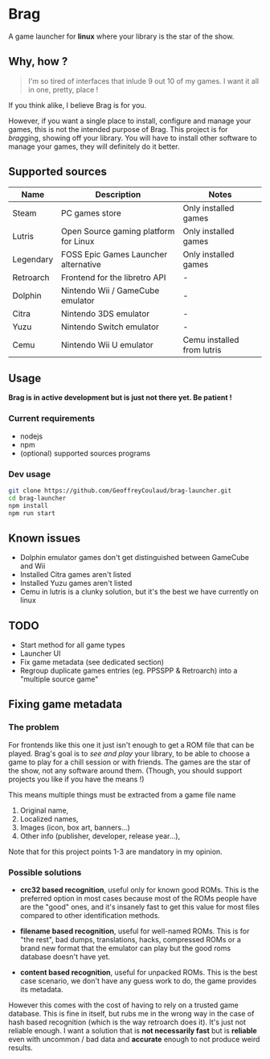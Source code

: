 # Brag
A game launcher for **linux** where your library is the star of the show.

## Why, how ?
> I'm so tired of interfaces that inlude 9 out 10 of my games. I want it all in one, pretty, place ! 

If you think alike, I believe Brag is for you. 

However, if you want a single place to install, configure and manage your games, this is not the intended purpose of Brag. This project is for *brag*ging, showing off your library. You will have to install other software to manage your games, they will definitely do it better.

## Supported sources
Name | Description | Notes
---- | ----------- | -----
Steam     | PC games store                                       | Only installed games
Lutris    | Open Source gaming platform for Linux                | Only installed games
Legendary | FOSS Epic Games Launcher alternative | Only installed games
Retroarch | Frontend for the libretro API                        | -
Dolphin   | Nintendo Wii / GameCube emulator                     | -
Citra     | Nintendo 3DS emulator                                | -
Yuzu      | Nintendo Switch emulator                             | -
Cemu      | Nintendo Wii U emulator                              | Cemu installed from lutris

## Usage
**Brag is in active development but is just not there yet. Be patient !**

### Current requirements
* nodejs
* npm
* (optional) supported sources programs

### Dev usage
```sh
git clone https://github.com/GeoffreyCoulaud/brag-launcher.git
cd brag-launcher
npm install
npm run start
```

## Known issues
* Dolphin emulator games don't get distinguished between GameCube and Wii
* Installed Citra games aren't listed
* Installed Yuzu games aren't listed
* Cemu in lutris is a clunky solution, but it's the best we have currently on linux  

## TODO
* Start method for all game types
* Launcher UI
* Fix game metadata (see dedicated section)
* Regroup duplicate games entries (eg. PPSSPP & Retroarch) into a "multiple source game"

## Fixing game metadata
### The problem
For frontends like this one it just isn't enough to get a ROM file that can be played. Brag's goal is to *see and play* your library, to be able to choose a game to play for a chill session or with friends. The games are the star of the show, not any software around them. (Though, you should support projects you like if you have the means !)

This means multiple things must be extracted from a game file name
1. Original name,
2. Localized names,
3. Images (icon, box art, banners...)
4. Other info (publisher, developer, release year...),

Note that for this project points 1-3 are mandatory in my opinion.

### Possible solutions  
* __crc32 based recognition__, useful only for known good ROMs. This is the preferred option in most cases because most of the ROMs people have are the "good" ones, and it's insanely fast to get this value for most files compared to other identification methods.

* __filename based recognition__, useful for well-named ROMs. This is for "the rest", bad dumps, translations, hacks, compressed ROMs or a brand new format that the emulator can play but the good roms database doesn't have yet.

* __content based recognition__, useful for unpacked ROMs. This is the best case scenario, we don't have any guess work to do, the game provides its metadata.

However this comes with the cost of having to rely on a trusted game database. This is fine in itself, but rubs me in the wrong way in the case of hash based recognition (which is the way retroarch does it). It's just not reliable enough. I want a solution that is **not necessarily fast** but is **reliable** even with uncommon / bad data and **accurate** enough to not produce weird results. 